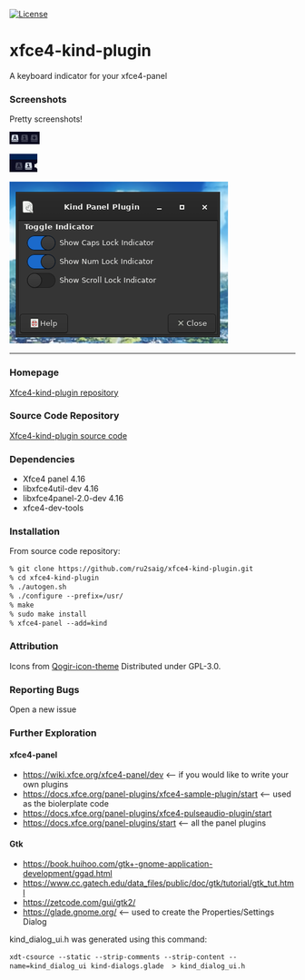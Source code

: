 [![License](https://img.shields.io/badge/License-GPL%20v2-blue.svg)](https://github.com/ru2saig/xfce4-kind-plugin/-/blob/master/COPYING)

# xfce4-kind-plugin
A keyboard indicator for your xfce4-panel

### Screenshots
Pretty screenshots!

![All 3 Indicators](screenshots/allthree.png)


![The Useful Indicators](screenshots/useful.png)


![Configuration Dialog](screenshots/configdialog.png)



----

### Homepage

[Xfce4-kind-plugin repository](https://github.com/ru2saig/xfce4-kind-plugin/)

### Source Code Repository

[Xfce4-kind-plugin source code](https://github.com/ru2saig/xfce4-kind-plugin/)

### Dependencies
- Xfce4 panel 4.16
- libxfce4util-dev 4.16
- libxfce4panel-2.0-dev 4.16
- xfce4-dev-tools



### Installation
From source code repository: 

    % git clone https://github.com/ru2saig/xfce4-kind-plugin.git
    % cd xfce4-kind-plugin
    % ./autogen.sh
    % ./configure --prefix=/usr/
    % make
    % sudo make install
    % xfce4-panel --add=kind

### Attribution
Icons from [Qogir-icon-theme](https://github.com/vinceliuice/Qogir-icon-theme)
Distributed under GPL-3.0.

### Reporting Bugs
Open a new issue

### Further Exploration
#### xfce4-panel 
- https://wiki.xfce.org/xfce4-panel/dev <-- if you would like to write your own plugins
- https://docs.xfce.org/panel-plugins/xfce4-sample-plugin/start <-- used as the biolerplate code
- https://docs.xfce.org/panel-plugins/xfce4-pulseaudio-plugin/start
- https://docs.xfce.org/panel-plugins/start <-- all the panel plugins
#### Gtk
- https://book.huihoo.com/gtk+-gnome-application-development/ggad.html
- https://www.cc.gatech.edu/data_files/public/doc/gtk/tutorial/gtk_tut.html
- https://zetcode.com/gui/gtk2/
- https://glade.gnome.org/ <-- used to create the Properties/Settings Dialog


kind_dialog_ui.h was generated using this command:


```
xdt-csource --static --strip-comments --strip-content --name=kind_dialog_ui kind-dialogs.glade  > kind_dialog_ui.h
```

